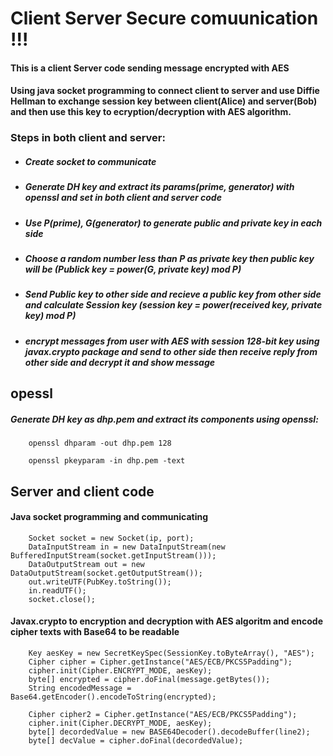 # Client Server Secure comuunication !!!

#### This is a client Server code sending message encrypted with AES 
#### Using java socket programming to connect client to server and use Diffie Hellman to exchange session key between client(Alice) and server(Bob) and then use this key to ecryption/decryption with AES algorithm.

### Steps in both client and server:
  - ##### Create socket to communicate
  - ##### Generate DH key and extract its params(prime, generator) with openssl and set in both client and server code
  - ##### Use P(prime), G(generator) to generate public and private key in each side
  - ##### Choose a random number less than P as private key then public key will be (Publick key = power(G, private key) mod P)
  - ##### Send Public key to other side and recieve a public key from other side and calculate Session key (session key = power(received key, private key) mod P)
  - ##### encrypt messages from user with AES with session 128-bit key using javax.crypto package and send to other side then receive reply from other side and decrypt it and show message
  
## opessl
##### Generate DH key as dhp.pem and extract its components using openssl:
####
```
    openssl dhparam -out dhp.pem 128
    
    openssl pkeyparam -in dhp.pem -text
```

## Server and client code
#### Java socket programming and communicating 
    
        Socket socket = new Socket(ip, port);
        DataInputStream in = new DataInputStream(new BufferedInputStream(socket.getInputStream()));
        DataOutputStream out = new DataOutputStream(socket.getOutputStream());
        out.writeUTF(PubKey.toString());
        in.readUTF();
        socket.close(); 
   #### 
   #### Javax.crypto to encryption and decryption with AES algoritm and encode cipher texts with Base64 to be readable
        Key aesKey = new SecretKeySpec(SessionKey.toByteArray(), "AES");
        Cipher cipher = Cipher.getInstance("AES/ECB/PKCS5Padding");
        cipher.init(Cipher.ENCRYPT_MODE, aesKey);
        byte[] encrypted = cipher.doFinal(message.getBytes());
        String encodedMessage = Base64.getEncoder().encodeToString(encrypted);
        
        Cipher cipher2 = Cipher.getInstance("AES/ECB/PKCS5Padding");
        cipher.init(Cipher.DECRYPT_MODE, aesKey);
        byte[] decordedValue = new BASE64Decoder().decodeBuffer(line2);
        byte[] decValue = cipher.doFinal(decordedValue);
       
         
  
    



